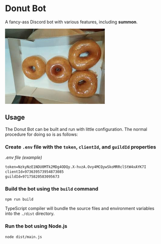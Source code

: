 # Donut Bot
A fancy-ass Discord bot with various features, including **summon**.

![The Donut logo.](./media/donut-logo-rotated.jpg)

## Usage
The Donut Bot can be built and run with little configuration. The normal procedure for doing so is as follows:
### Create `.env` file with the `token`, `clientId`, and `guildId` properties
*.env file (example)*
```
token=NzkyNzE1NDU0MTk2MDg4ODQy.X-hvzA.Ovy4MCQywSkoMRRclStW4xAYK7I
clientId=973639573954873085
guildId=97175820583095673
```
### Build the bot using the `build` command
```
npm run build
```
TypeScript compiler will bundle the source files and environment variables into the `./dist` directory.
### Run the bot using Node.js
```
node dist/main.js
```